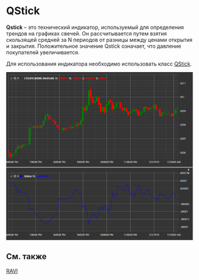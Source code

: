 # QStick

**Qstick** – это технический индикатор, используемый для определения трендов на графиках свечей. Он рассчитывается путем взятия скользящей средней за N периодов от разницы между ценами открытия и закрытия. Положительное значение Qstick означает, что давление покупателей увеличивается. 

Для использования индикатора необходимо использовать класс [QStick](xref:StockSharp.Algo.Indicators.QStick). 

![IndicatorQStick](../images/IndicatorQStick.png)

## См. также

[RAVI](IndicatorRangeActionVerificationIndex.md)
